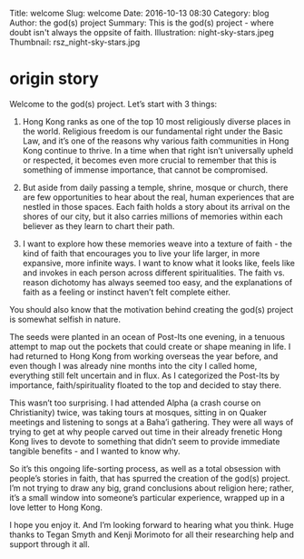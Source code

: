 Title: welcome
Slug: welcome
Date: 2016-10-13 08:30
Category: blog
Author: the god(s) project
Summary: This is the god(s) project - where doubt isn't always the oppsite of faith.
Illustration: night-sky-stars.jpeg
Thumbnail: rsz_night-sky-stars.jpg

# origin story


Welcome to the god(s) project.  Let’s start with 3 things:

1. Hong Kong ranks as one of the top 10 most religiously diverse places in the world.  Religious freedom is our fundamental right under the Basic Law, and it’s one of the reasons why various faith communities in Hong Kong continue to thrive.  In a time when that right isn’t universally upheld or respected, it becomes even more crucial to remember that this is something of immense importance, that cannot be compromised.

2. But aside from daily passing a temple, shrine, mosque or church, there are few opportunities to hear about the real, human experiences that are nestled in those spaces.  Each faith holds a story about its arrival on the shores of our city, but it also carries millions of memories within each believer as they learn to chart their path.

3. I want to explore how these memories weave into a texture of faith - the kind of faith that encourages you to live your life larger, in more expansive, more infinite ways.  I want to know what it looks like, feels like and invokes in each person across different spiritualities.  The faith vs. reason dichotomy has always seemed too easy, and the explanations of faith as a feeling or instinct haven’t felt complete either.


You should also know that the motivation behind creating the god(s) project is somewhat selfish in nature.  

The seeds were planted in an ocean of Post-Its one evening, in a tenuous attempt to map out the pockets that could create or shape meaning in life.  I had returned to Hong Kong from working overseas the year before, and even though I was already nine months into the city I called home, everything still felt uncertain and in flux.  As I categorized the Post-Its by importance, faith/spirituality floated to the top and decided to stay there.

This wasn’t too surprising.  I had attended Alpha (a crash course on Christianity) twice, was taking tours at mosques, sitting in on Quaker meetings and listening to songs at a Baha’i gathering.  They were all ways of trying to get at why people carved out time in their already frenetic Hong Kong lives to devote to something that didn’t seem to provide immediate tangible benefits - and I wanted to know why.

So it’s this ongoing life-sorting process, as well as a total obsession with people’s stories in faith, that has spurred the creation of the god(s) project.  I’m not trying to draw any big, grand conclusions about religion here; rather, it’s a small window into someone’s particular experience, wrapped up in a love letter to Hong Kong.

I hope you enjoy it.  And I’m looking forward to hearing what you think.  Huge thanks to Tegan Smyth and Kenji Morimoto for all their researching help and support through it all.

